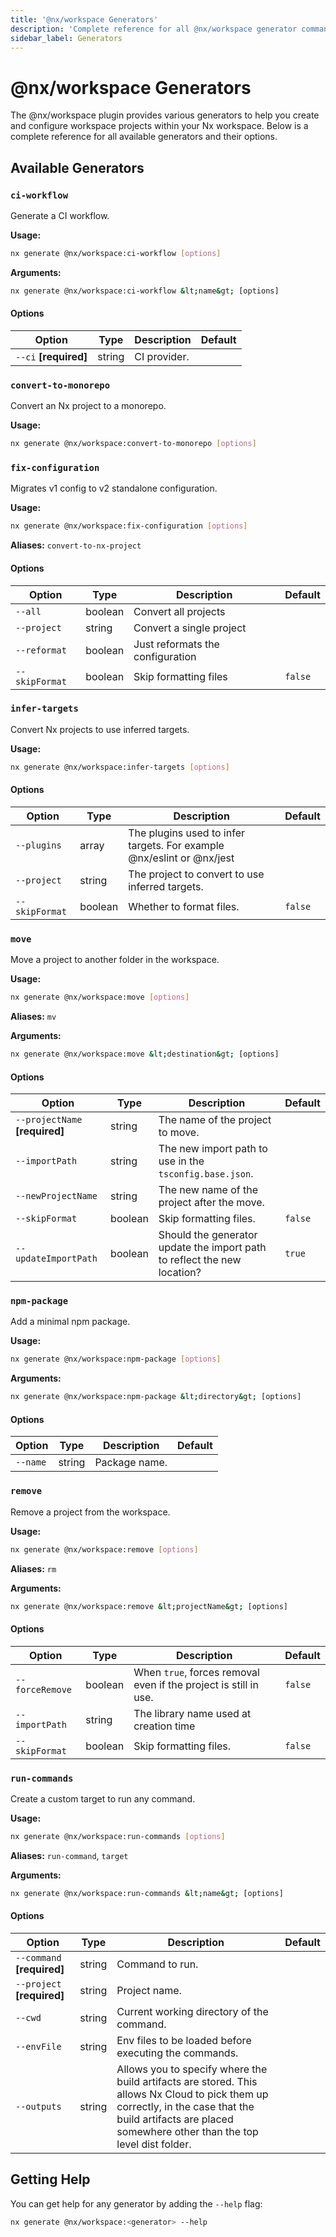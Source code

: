 ```yaml
---
title: '@nx/workspace Generators'
description: 'Complete reference for all @nx/workspace generator commands'
sidebar_label: Generators
---
```


# @nx/workspace Generators

The @nx/workspace plugin provides various generators to help you create and configure workspace projects within your Nx workspace.
Below is a complete reference for all available generators and their options.

## Available Generators

### `ci-workflow`

Generate a CI workflow.

**Usage:**

```bash
nx generate @nx/workspace:ci-workflow [options]
```

**Arguments:**

```bash
nx generate @nx/workspace:ci-workflow &lt;name&gt; [options]
```

#### Options

| Option                | Type   | Description  | Default |
| --------------------- | ------ | ------------ | ------- |
| `--ci` **[required]** | string | CI provider. |         |

### `convert-to-monorepo`

Convert an Nx project to a monorepo.

**Usage:**

```bash
nx generate @nx/workspace:convert-to-monorepo [options]
```

### `fix-configuration`

Migrates v1 config to v2 standalone configuration.

**Usage:**

```bash
nx generate @nx/workspace:fix-configuration [options]
```

**Aliases:** `convert-to-nx-project`

#### Options

| Option         | Type    | Description                      | Default |
| -------------- | ------- | -------------------------------- | ------- |
| `--all`        | boolean | Convert all projects             |         |
| `--project`    | string  | Convert a single project         |         |
| `--reformat`   | boolean | Just reformats the configuration |         |
| `--skipFormat` | boolean | Skip formatting files            | `false` |

### `infer-targets`

Convert Nx projects to use inferred targets.

**Usage:**

```bash
nx generate @nx/workspace:infer-targets [options]
```

#### Options

| Option         | Type    | Description                                                           | Default |
| -------------- | ------- | --------------------------------------------------------------------- | ------- |
| `--plugins`    | array   | The plugins used to infer targets. For example @nx/eslint or @nx/jest |         |
| `--project`    | string  | The project to convert to use inferred targets.                       |         |
| `--skipFormat` | boolean | Whether to format files.                                              | `false` |

### `move`

Move a project to another folder in the workspace.

**Usage:**

```bash
nx generate @nx/workspace:move [options]
```

**Aliases:** `mv`

**Arguments:**

```bash
nx generate @nx/workspace:move &lt;destination&gt; [options]
```

#### Options

| Option                         | Type    | Description                                                              | Default |
| ------------------------------ | ------- | ------------------------------------------------------------------------ | ------- |
| `--projectName` **[required]** | string  | The name of the project to move.                                         |         |
| `--importPath`                 | string  | The new import path to use in the `tsconfig.base.json`.                  |         |
| `--newProjectName`             | string  | The new name of the project after the move.                              |         |
| `--skipFormat`                 | boolean | Skip formatting files.                                                   | `false` |
| `--updateImportPath`           | boolean | Should the generator update the import path to reflect the new location? | `true`  |

### `npm-package`

Add a minimal npm package.

**Usage:**

```bash
nx generate @nx/workspace:npm-package [options]
```

**Arguments:**

```bash
nx generate @nx/workspace:npm-package &lt;directory&gt; [options]
```

#### Options

| Option   | Type   | Description   | Default |
| -------- | ------ | ------------- | ------- |
| `--name` | string | Package name. |         |

### `remove`

Remove a project from the workspace.

**Usage:**

```bash
nx generate @nx/workspace:remove [options]
```

**Aliases:** `rm`

**Arguments:**

```bash
nx generate @nx/workspace:remove &lt;projectName&gt; [options]
```

#### Options

| Option          | Type    | Description                                                      | Default |
| --------------- | ------- | ---------------------------------------------------------------- | ------- |
| `--forceRemove` | boolean | When `true`, forces removal even if the project is still in use. | `false` |
| `--importPath`  | string  | The library name used at creation time                           |         |
| `--skipFormat`  | boolean | Skip formatting files.                                           | `false` |

### `run-commands`

Create a custom target to run any command.

**Usage:**

```bash
nx generate @nx/workspace:run-commands [options]
```

**Aliases:** `run-command`, `target`

**Arguments:**

```bash
nx generate @nx/workspace:run-commands &lt;name&gt; [options]
```

#### Options

| Option                     | Type   | Description                                                                                                                                                                                                 | Default |
| -------------------------- | ------ | ----------------------------------------------------------------------------------------------------------------------------------------------------------------------------------------------------------- | ------- |
| `--command` **[required]** | string | Command to run.                                                                                                                                                                                             |         |
| `--project` **[required]** | string | Project name.                                                                                                                                                                                               |         |
| `--cwd`                    | string | Current working directory of the command.                                                                                                                                                                   |         |
| `--envFile`                | string | Env files to be loaded before executing the commands.                                                                                                                                                       |         |
| `--outputs`                | string | Allows you to specify where the build artifacts are stored. This allows Nx Cloud to pick them up correctly, in the case that the build artifacts are placed somewhere other than the top level dist folder. |         |

## Getting Help

You can get help for any generator by adding the `--help` flag:

```bash
nx generate @nx/workspace:<generator> --help
```
